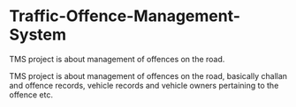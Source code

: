 # Traffic-Offence-Management-System
TMS project is about management of offences on the road.


TMS project is about management of offences on the road, basically challan and offence records, vehicle records and vehicle owners pertaining to the offence etc.
